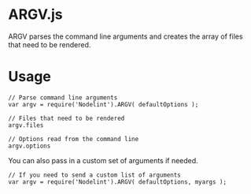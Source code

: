 ARGV.js
=======

ARGV parses the command line arguments and creates the array of files that need to be rendered.


Usage
=====

	// Parse command line arguments
	var argv = require('Nodelint').ARGV( defaultOptions );
	
	// Files that need to be rendered
	argv.files

	// Options read from the command line
	argv.options

You can also pass in a custom set of arguments if needed.

	// If you need to send a custom list of arguments
	var argv = require('Nodelint').ARGV( defaultOptions, myargs );
